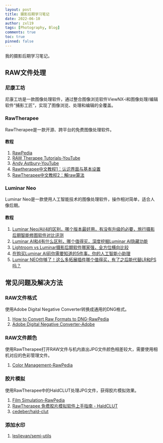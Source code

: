 ```yaml
---
layout: post
title: 摄影后期学习笔记
date: 2022-06-10
author: zxl19
tags: [Photography, Blog]
comments: true
toc: true
pinned: false
---
```


我的摄影后期学习笔记。

<!-- more -->

## RAW文件处理

### 尼康工坊

尼康工坊是一款图像处理软件，通过整合图像浏览软件ViewNX-i和图像处理/编辑软件“捕影工匠”，实现了图像浏览、处理和编辑的全覆盖。

### RawTherapee

RawTherapee是一款开源、跨平台的免费图像处理软件。

#### 教程

1. [RawPedia](http://rawpedia.rawtherapee.com/Main_Page)
2. [RAW Therapee Tutorials-YouTube](https://www.youtube.com/channel/UCjaDzx2O_Fw-LukahyF5RwA)
3. [Andy Astbury-YouTube](https://www.youtube.com/c/AndyAstbury)
4. [Rawtherapee中文教程1：认识界面与基本设置](https://www.bilibili.com/video/BV1QA411P7Uy/)
5. [RawTherapee中文教程2：解raw算法](https://www.bilibili.com/video/BV1g64y1e76a/)

### Luminar Neo

Luminar Neo是一款使用人工智能技术的图像处理软件，操作相对简单，适合人像后期。

#### 教程

1. [Luminar Neo/AI/4的区别，哪个版本最好用，有没有升级的必要，旅行摄影后期智能修图软件对比评测](https://www.bilibili.com/video/BV1WL411N7U4/)
2. [Luminar AI和4有什么区别，哪个值得买，深度挖掘Luminar AI隐藏功能](https://www.bilibili.com/video/BV1RN411d7u9/)
3. [Lightroom vs Luminar摄影后期软件哪家强，全方位横向比较](https://www.bilibili.com/video/BV16Z4y1T7d6/)
4. [在购买Luminar AI前你需要知道的5件事，你的人工智能小助理](https://www.bilibili.com/video/BV1gT4y1u7ub/)
5. [Luminar NEO你够了！这么多拓展插件哪个值得买，有了之后能代替LR和PS吗？](https://www.bilibili.com/video/BV1A14y1p7vm/)

## 常见问题及解决方法

### RAW文件格式

使用Adobe Digital Negative Converter转换成通用的DNG格式。

1. [How to Convert Raw Formats to DNG-RawPedia](http://rawpedia.rawtherapee.com/How_to_convert_raw_formats_to_DNG)
2. [Adobe Digital Negative Converter-Adobe](https://helpx.adobe.com/camera-raw/using/adobe-dng-converter.html)

### RAW文件颜色

使用RawTherapee打开RAW文件与机内直出JPG文件颜色相差较大，需要使用相机对应的色彩管理文件。

1. [Color Management-RawPedia](https://rawpedia.rawtherapee.com/Color_Management)

### 胶片模拟

使用RawTherapee中的HaldCLUT处理JPG文件，获得胶片模拟效果。

1. [Film Simulation-RawPedia](http://rawpedia.rawtherapee.com/Film_Simulation)
2. [RawTherapee 免费胶片模拟软件上手指南 - HaldCLUT](https://www.bilibili.com/video/BV17p4y1s7o6/)
3. [cedeber/hald-clut](https://github.com/cedeber/hald-clut)

### 添加水印

1. [leslievan/semi-utils](https://github.com/leslievan/semi-utils)

